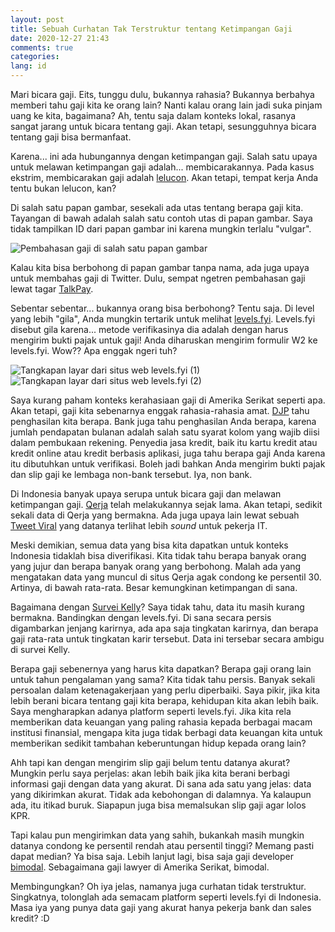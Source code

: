 ```yaml
---
layout: post
title: Sebuah Curhatan Tak Terstruktur tentang Ketimpangan Gaji
date: 2020-12-27 21:43
comments: true
categories:
lang: id
---
```



Mari bicara gaji. Eits, tunggu dulu, bukannya rahasia?
Bukannya berbahya memberi tahu gaji kita ke orang lain?
Nanti kalau orang lain jadi suka pinjam uang ke kita,
bagaimana? Ah, tentu saja dalam konteks lokal, rasanya
sangat jarang untuk bicara tentang gaji. Akan tetapi,
sesungguhnya bicara tentang gaji bisa bermanfaat.

Karena... ini ada hubungannya dengan ketimpangan gaji. Salah
satu upaya untuk melawan ketimpangan gaji adalah...
membicarakannya. Pada kasus ekstrim, membicarakan gaji
adalah [lelucon](https://www.youtube.com/watch?v=7xH7eGFuSYI). Akan tetapi, tempat kerja Anda tentu
bukan lelucon, kan?

Di salah satu papan gambar, sesekali ada utas tentang
berapa gaji kita. Tayangan di bawah adalah salah satu
contoh utas di papan gambar. Saya tidak tampilkan ID
dari papan gambar ini karena mungkin terlalu "vulgar".

![Pembahasan gaji di salah satu papan gambar](/images/post/pay-inequality.png)

Kalau kita bisa berbohong di papan gambar tanpa nama,
ada juga upaya untuk membahas gaji di Twitter. Dulu,
sempat ngetren pembahasan gaji lewat tagar [TalkPay](https://www.theguardian.com/us-news/2015/may/02/talkpay-income-inequality-twitter-gender-pay-gap).

Sebentar sebentar... bukannya orang bisa berbohong?
Tentu saja. Di level yang lebih "gila", Anda mungkin
tertarik untuk melihat [levels.fyi](https://levels.fyi).
Levels.fyi disebut gila karena... metode verifikasinya
dia adalah dengan harus mengirim bukti pajak untuk gaji!
Anda diharuskan mengirim formulir W2 ke levels.fyi.
Wow?? Apa enggak ngeri tuh?

![Tangkapan layar dari situs web levels.fyi (1)](/images/post/levels-fyi-1.png)
![Tangkapan layar dari situs web levels.fyi (2)](/images/post/levels-fyi-2.png)

Saya kurang paham konteks kerahasiaan gaji di Amerika Serikat seperti apa.
Akan tetapi, gaji kita sebenarnya enggak rahasia-rahasia amat.
[DJP](https://djpb.kemenkeu.go.id) tahu penghasilan kita berapa.
Bank juga tahu penghasilan Anda berapa, karena jumlah pendapatan
bulanan adalah salah satu syarat kolom yang wajib diisi dalam
pembukaan rekening. Penyedia jasa kredit, baik itu kartu kredit
atau kredit online atau kredit berbasis aplikasi, juga tahu
berapa gaji Anda karena itu dibutuhkan untuk verifikasi.
Boleh jadi bahkan Anda mengirim bukti pajak dan slip gaji ke
lembaga non-bank tersebut. Iya, non bank.

Di Indonesia banyak upaya serupa untuk bicara gaji dan
melawan ketimpangan gaji. [Qerja](https://www.qerja.com/) telah
melakukannya sejak lama. Akan tetapi, sedikit sekali data di Qerja
yang bermakna. Ada juga upaya lain lewat sebuah
[Tweet Viral](https://twitter.com/petrabarus/status/1228607065481809921)
yang datanya terlihat lebih *sound* untuk pekerja IT.

Meski demikian, semua data yang bisa kita dapatkan untuk konteks Indonesia tidaklah
bisa diverifikasi. Kita tidak tahu berapa banyak orang
yang jujur dan berapa banyak orang yang berbohong. Malah
ada yang mengatakan data yang muncul di situs Qerja agak
condong ke persentil 30. Artinya, di bawah rata-rata. Besar
kemungkinan ketimpangan di sana.

Bagaimana dengan [Survei Kelly](https://www.kellyservices.co.id/salary-guide-2020/)?
Saya tidak tahu, data itu masih kurang bermakna. Bandingkan dengan levels.fyi.
Di sana secara persis digambarkan jenjang karirnya, ada apa saja
tingkatan karirnya, dan berapa gaji rata-rata untuk tingkatan karir tersebut.
Data ini tersebar secara ambigu di survei Kelly.

Berapa gaji sebenernya yang harus kita dapatkan? Berapa
gaji orang lain untuk tahun pengalaman yang sama? Kita
tidak tahu persis. Banyak sekali persoalan dalam ketenagakerjaan
yang perlu diperbaiki. Saya pikir, jika kita lebih berani
bicara tentang gaji kita berapa, kehidupan kita akan lebih
baik. Saya mengharapkan adanya platform seperti levels.fyi.
Jika kita rela memberikan data keuangan yang paling rahasia
kepada berbagai macam institusi finansial, mengapa kita
juga tidak berbagi data keuangan kita untuk memberikan
sedikit tambahan keberuntungan hidup kepada orang lain?

Ahh tapi kan dengan mengirim slip gaji belum tentu
datanya akurat? Mungkin perlu saya perjelas: akan lebih
baik jika kita berani berbagi informasi gaji dengan
data yang akurat. Di sana ada satu yang jelas: data
yang dikirimkan akurat. Tidak ada kebohongan di dalamnya.
Ya kalaupun ada, itu itikad buruk. Siapapun juga bisa
memalsukan slip gaji agar lolos KPR.

Tapi kalau pun mengirimkan data yang sahih, bukankah
masih mungkin datanya condong ke persentil rendah atau
persentil tinggi? Memang pasti dapat median? Ya bisa saja.
Lebih lanjut lagi, bisa saja gaji developer [bimodal](https://danluu.com/bimodal-compensation/).
Sebagaimana gaji lawyer di Amerika Serikat, bimodal.

Membingungkan? Oh iya jelas, namanya juga curhatan
tidak terstruktur. Singkatnya, tolonglah ada semacam
platform seperti levels.fyi di Indonesia. Masa iya yang
punya data gaji yang akurat hanya pekerja bank dan
sales kredit? :D
